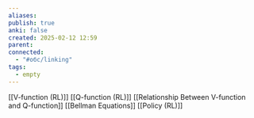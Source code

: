 ```yaml
---
aliases: 
publish: true
anki: false
created: 2025-02-12 12:59
parent:
connected:
  - "#обс/linking"
tags:
  - empty
---
```


[[V-function (RL)]]
[[Q-function (RL)]]
[[Relationship Between V-function and Q-function]]
[[Bellman Equations]]
[[Policy (RL)]]

